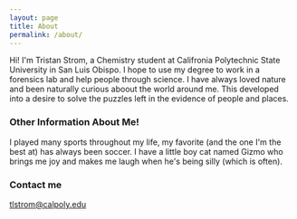 ```yaml
---
layout: page
title: About
permalink: /about/
---
```


Hi! I'm Tristan Strom, a Chemistry student at Califronia Polytechnic State University in San Luis Obispo. I hope to use my degree to work in a forensics lab and help people through science. I have always loved nature and been naturally curious aboout the world around me. This developed into a desire to solve the puzzles left in the evidence of people and places.  

### Other Information About Me!

I played many sports throughout my life, my favorite (and the one I'm the best at) has always been soccer. I have a little boy cat named Gizmo who brings me joy and makes me laugh when he's being silly (which is often).

### Contact me

[tlstrom@calpoly.edu](mailto:tlstrom@calpoly.edu)
